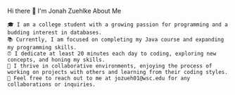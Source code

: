 Hi there 👋 I'm Jonah Zuehlke
About Me

    🎓 I am a college student with a growing passion for programming and a budding interest in databases.
    📚 Currently, I am focused on completing my Java course and expanding my programming skills.
    ⏰ I dedicate at least 20 minutes each day to coding, exploring new concepts, and honing my skills.
    🤝 I thrive in collaborative environments, enjoying the process of working on projects with others and learning from their coding styles.
    📧 Feel free to reach out to me at jozueh01@wsc.edu for any collaborations or inquiries.

